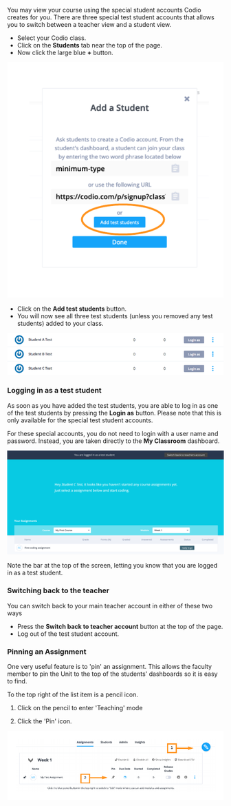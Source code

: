 You may view your course using the special student accounts Codio creates for you. There are three special test student accounts that allows you to switch between a teacher view and a student view.

- Select your Codio class.
- Click on the **Students** tab near the top of the page.
- Now click the large blue **+** button.

![](.guides/img/addTestStudents.png)

- Click on the **Add test students** button. 
- You will now see all three test students (unless you removed any test students) added to your class.

![](.guides/img/added-test-students.png)

### Logging in as a test student
As soon as you have added the test students, you are able to log in as one of the test students by pressing the **Login as** button. Please note that this is only available for the special test student accounts.

For these special accounts, you do not need to login with a user name and password. Instead, you are taken directly to the **My Classroom** dashboard. 

![](.guides/img/student-view.png)



Note the bar at the top of the screen, letting you know that you are logged in as a test student.

### Switching back to the teacher
You can switch back to your main teacher account in either of these two ways

- Press the **Switch back to teacher account** button at the top of the page. 
- Log out of the test student account.

### Pinning an Assignment
One very useful feature is to 'pin' an assignment. This allows the faculty member to pin the Unit to the top of the students' dashboards so it is easy to find.


To the top right of the list item is a pencil icon. 
1. Click on the pencil to enter 'Teaching' mode 

2. Click the 'Pin' icon. 

![](.guides/img/pinAssignment.png)
